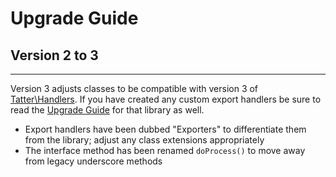 # Upgrade Guide

## Version 2 to 3
***

Version 3 adjusts classes to be compatible with version 3 of
[Tatter\Handlers](https://github.com/tattersoftware/codeigniter4-handlers). If you have
created any custom export handlers be sure to read the
[Upgrade Guide](https://github.com/tattersoftware/codeigniter4-handlers/blob/develop/UPGRADING.md)
for that library as well.

* Export handlers have been dubbed "Exporters" to differentiate them from the library; adjust any class extensions appropriately
* The interface method has been renamed `doProcess()` to move away from legacy underscore methods
